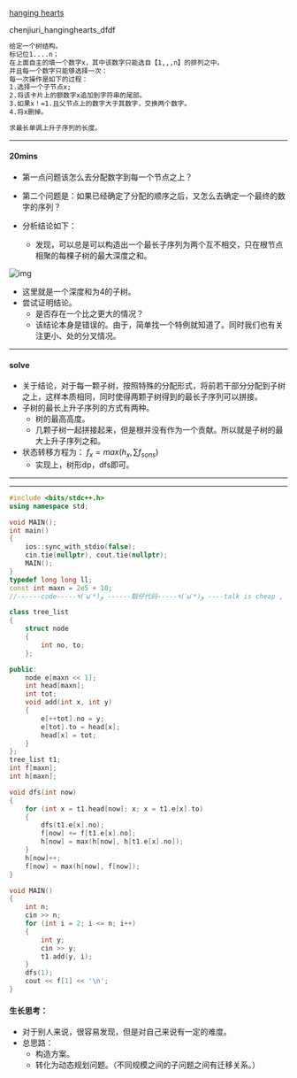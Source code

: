[hanging hearts](https://codeforces.com/problemset/problem/1740/E)

chenjiuri_hanginghearts_dfdf

```txt
给定一个树结构。
标记位1....n；
在上面自主的填一个数字x，其中该数字只能选自【1,,,n】的排列之中。
并且每一个数字只能够选择一次：
每一次操作是如下的过程：
1.选择一个子节点x;
2.将该卡片上的额数字x追加到字符串的尾部。
3.如果x！=1.且父节点上的数字大于其数字，交换两个数字。
4.将x删掉。

求最长单调上升子序列的长度。
```

----

#### 20mins

- 第一点问题该怎么去分配数字到每一个节点之上？
- 第二个问题是：如果已经确定了分配的顺序之后，又怎么去确定一个最终的数字的序列？

- 分析结论如下：

  - 发现，可以总是可以构造出一个最长子序列为两个互不相交，只在根节点相聚的每棵子树的最大深度之和。

  

![img](https://espresso.codeforces.com/d1c9a0f7fbc695269ba1287c55135c43ef8bae73.png)

- 这里就是一个深度和为4的子树。
- 尝试证明结论。
  - 是否存在一个比之更大的情况？
  - 该结论本身是错误的。由于，简单找一个特例就知道了。同时我们也有关注更小、处的分叉情况。

--------------

#### solve

- 关于结论，对于每一颗子树，按照特殊的分配形式，将前若干部分分配到子树之上，这样本质相同，同时使得两颗子树得到的最长子序列可以拼接。
- 子树的最长上升子序列的方式有两种。
  - 树的最高高度。
  - 几颗子树一起拼接起来，但是根并没有作为一个贡献。所以就是子树的最大上升子序列之和。
- 状态转移方程为： $f_{x}=max(h_x,\sum{f_{sons}})$
  - 实现上，树形dp，dfs即可。

-------------------

--------------

```cpp
#include <bits/stdc++.h>
using namespace std;

void MAIN();
int main()
{
    ios::sync_with_stdio(false);
    cin.tie(nullptr), cout.tie(nullptr);
    MAIN();
}
typedef long long ll;
const int maxn = 2e5 + 10;
//------code-----٩(ˊωˋ*)و ------靓仔代码-----٩(ˊωˋ*)و ----talk is cheap , show me the code--------

class tree_list
{
    struct node
    {
        int no, to;
    };

public:
    node e[maxn << 1];
    int head[maxn];
    int tot;
    void add(int x, int y)
    {
        e[++tot].no = y;
        e[tot].to = head[x];
        head[x] = tot;
    }
};
tree_list t1;
int f[maxn];
int h[maxn];

void dfs(int now)
{
    for (int x = t1.head[now]; x; x = t1.e[x].to)
    {
        dfs(t1.e[x].no);
        f[now] += f[t1.e[x].no];
        h[now] = max(h[now], h[t1.e[x].no]);
    }
    h[now]++;
    f[now] = max(h[now], f[now]);
}

void MAIN()
{
    int n;
    cin >> n;
    for (int i = 2; i <= n; i++)
    {
        int y;
        cin >> y;
        t1.add(y, i);
    }
    dfs(1);
    cout << f[1] << '\n';
}
```

#### 生长思考：

- 对于别人来说，很容易发现，但是对自己来说有一定的难度。
- 总思路：
  - 构造方案。
  - 转化为动态规划问题。（不同规模之间的子问题之间有迁移关系。）

